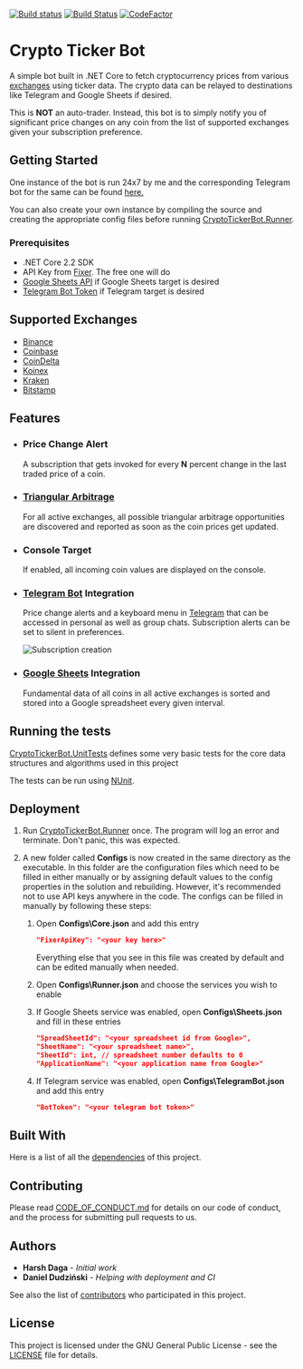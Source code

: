 [![Build status](https://ci.appveyor.com/api/projects/status/lme9yn9rx8642i1l/branch/master?svg=true)](https://ci.appveyor.com/project/DevilDaga/cryptotickerbot/branch/master) [![Build Status](https://travis-ci.com/HarshDaga/CryptoTickerBot.svg?branch=master)](https://travis-ci.com/HarshDaga/CryptoTickerBot) [![CodeFactor](https://www.codefactor.io/repository/github/harshdaga/cryptotickerbot/badge/master)](https://www.codefactor.io/repository/github/harshdaga/cryptotickerbot/overview/master)

# Crypto Ticker Bot

A simple bot built in .NET Core to fetch cryptocurrency prices from various [exchanges](#supported-exchanges) using ticker data.
The crypto data can be relayed to destinations like Telegram and Google Sheets if desired.

This is **NOT** an auto-trader. Instead, this bot is to simply notify you of significant price changes on any coin from the list of supported exchanges given your subscription preference.

## Getting Started

One instance of the bot is run 24x7 by me and the corresponding Telegram bot for the same can be found [here.](https://t.me/CryptoExchangeTickerBot)

You can also create your own instance by compiling the source and creating the appropriate config files before running [CryptoTickerBot.Runner](CryptoTickerBot.Runner).

### Prerequisites

  - .NET Core 2.2 SDK
  - API Key from [Fixer](https://fixer.io/product). The free one will do
  - [Google Sheets API](https://console.developers.google.com/apis/library/sheets.googleapis.com) if Google Sheets target is desired
  - [Telegram Bot Token](https://telegram.me/botfather) if Telegram target is desired

## Supported Exchanges

  - [Binance](https://www.binance.com/)
  - [Coinbase](https://www.coinbase.com/)
  - [CoinDelta](https://coindelta.com/)
  - [Koinex](https://koinex.in/)
  - [Kraken](https://www.kraken.com/)
  - [Bitstamp](https://www.bitstamp.net/)

## Features

  - ### Price Change Alert
      A subscription that gets invoked for every **N** percent change in the last traded price of a coin.
  - ### [Triangular Arbitrage](https://en.wikipedia.org/wiki/Triangular_arbitrage)
      For all active exchanges, all possible triangular arbitrage opportunities are discovered and reported as soon as the coin prices get updated.
  - ### Console Target
      If enabled, all incoming coin values are displayed on the console.
  - ### [Telegram Bot](https://telegram.org/blog/bot-revolution) Integration
      Price change alerts and a keyboard menu in [Telegram](https://telegram.org/) that can be accessed in personal as well as group chats. Subscription alerts can be set to silent in preferences.
      
      ![Subscription creation](https://media.giphy.com/media/AFggFCTxuV1mNq1ShZ/giphy.gif)
  - ### [Google Sheets](https://www.google.com/sheets/about/) Integration
      Fundamental data of all coins in all active exchanges is sorted and stored into a Google spreadsheet every given interval.

## Running the tests

[CryptoTickerBot.UnitTests](CryptoTickerBot.UnitTests) defines some very basic tests for the core data structures and algorithms used in this project

The tests can be run using [NUnit](https://www.nuget.org/packages/NUnit/).

## Deployment

1. Run [CryptoTickerBot.Runner](CryptoTickerBot.Runner) once.
   The program will log an error and terminate. Don't panic, this was expected.

2. A new folder called **Configs** is now created in the same directory as the executable.
   In this folder are the configuration files which need to be filled in either manually or by assigning default values to the config properties in the solution and rebuilding. However, it's recommended not to use API keys anywhere in the code.
   The configs can be filled in manually by following these steps:

   1. Open **Configs\Core.json** and add this entry
      ```json
      "FixerApiKey": "<your key here>"
      ```
      Everything else that you see in this file was created by default and can be edited manually when needed.

   2. Open **Configs\Runner.json** and choose the services you wish to enable

   3. If Google Sheets service was enabled, open **Configs\Sheets.json** and fill in these entries

      ``` json
      "SpreadSheetId": "<your spreadsheet id from Google>",
      "SheetName": "<your spreadsheet name>",
      "SheetId": int, // spreadsheet number defaults to 0
      "ApplicationName": "<your application name from Google>"
      ```

   4. If Telegram service was enabled, open **Configs\TelegramBot.json** and add this entry

      ```json
      "BotToken": "<your telegram bot token>"
      ```

## Built With

Here is a list of all the [dependencies](https://github.com/HarshDaga/CryptoTickerBot/network/dependencies) of this project.

## Contributing

Please read [CODE_OF_CONDUCT.md](CODE_OF_CONDUCT.md) for details on our code of conduct, and the process for submitting pull requests to us.

## Authors

  - **Harsh Daga** - *Initial work*
  - **Daniel Dudziński** - *Helping with deployment and CI*

See also the list of [contributors](https://github.com/HarshDaga/CryptoTickerBot/graphs/contributors) who participated in this project.

## License

This project is licensed under the GNU General Public License - see the [LICENSE](LICENSE) file for details.
